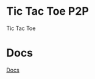 # Tic Tac Toe P2P
Tic Tac Toe

# Docs
[Docs](https://carlos-eduardo-sanchez-torres.sanchezcarlosjr.com/Tic-tac-toe-Web-on-POSIX-Sockets-and-WebRTC-50b2f1bb2665422a8841a4e117b6254a)
